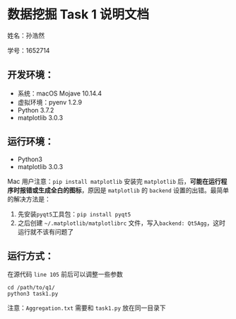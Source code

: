 # 数据挖掘 Task 1 说明文档

姓名：孙浩然

学号：1652714

## 开发环境：

* 系统：macOS Mojave 10.14.4
* 虚拟环境：pyenv 1.2.9
* Python 3.7.2
* matplotlib 3.0.3

## 运行环境：

- Python3
- matplotlib 3.0.3

Mac 用户注意：`pip install matplotlib` 安装完 `matplotlib` 后，**可能在运行程序时报错或生成全白的图标**，原因是 `matplotlib` 的 `backend` 设置的出错。最简单的解决方法是：

1. 先安装`pyqt5`工具包：`pip install pyqt5`
2. 之后创建 `~/.matplotlib/matplotlibrc` 文件，写入`backend: Qt5Agg`，这时运行就不该有问题了

## 运行方式：

在源代码 `line 105` 前后可以调整一些参数

```shell
cd /path/to/q1/
python3 task1.py
```

注意：`Aggregation.txt` 需要和 `task1.py` 放在同一目录下